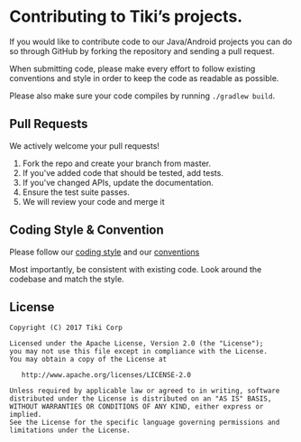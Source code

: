 Contributing to Tiki’s projects.
===============================

If you would like to contribute code to our Java/Android projects you can do so through GitHub by forking the repository and sending a pull request.

When submitting code, please make every effort to follow existing conventions and style in order to keep the code as readable as possible.

Please also make sure your code compiles by running `./gradlew build`.

Pull Requests
-------------

We actively welcome your pull requests!

1. Fork the repo and create your branch from master.
2. If you've added code that should be tested, add tests.
3. If you've changed APIs, update the documentation.
4. Ensure the test suite passes.
5. We will review your code and merge it


Coding Style & Convention
-------------------------

Please follow our [coding style](https://github.com/talenguyen/java-code-styles) and our [conventions](./CONVENTION.md)

Most importantly, be consistent with existing code.  Look around the codebase and match the style.

License
-------

    Copyright (C) 2017 Tiki Corp

    Licensed under the Apache License, Version 2.0 (the "License");
    you may not use this file except in compliance with the License.
    You may obtain a copy of the License at

       http://www.apache.org/licenses/LICENSE-2.0

    Unless required by applicable law or agreed to in writing, software
    distributed under the License is distributed on an "AS IS" BASIS,
    WITHOUT WARRANTIES OR CONDITIONS OF ANY KIND, either express or implied.
    See the License for the specific language governing permissions and
    limitations under the License.
